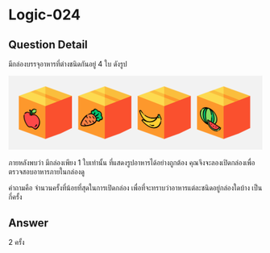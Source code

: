 # Logic-024
## Question Detail
มีกล่องบรรจุอาหารที่ต่างชนิดกันอยู่ 4 ใบ ดังรูป

![](assets/024.png)

ภายหลังพบว่า มีกล่องเพียง 1 ใบเท่านั้น ที่แสดงรูปอาหารได้อย่างถูกต้อง คุณจึงจะลองเปิดกล่องเพื่อตรวจสอบอาหารภายในกล่องดู

คำถามคือ จำนวนครั้งที่น้อยที่สุดในการเปิดกล่อง เพื่อที่จะทราบว่าอาหารแต่ละชนิดอยู่กล่องใดบ้าง เป็นกี่ครั้ง

## Answer
2 ครั้ง
